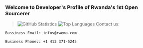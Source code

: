 ### Welcome to Developer's Profile of Rwanda's 1st Open Sourcerer
> ![GitHub Statistics](https://github-readme-stats.vercel.app/api?username=rwema3&theme=radical)
> ![Top Languages](https://github-readme-stats.vercel.app/api/top-langs/?username=rwema3&show_icons=true&theme=radical)
>Contact us:
```
Bussiness Email: infos@rwema.com
```
```
Business Phone:: +1 413 371-5245
```


